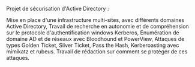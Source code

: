Projet de sécurisation d'Active Directory :

Mise en place d'une infrastructure multi-sites, avec différents domaines Active Directory, Travail de recherche en autonomie et de compréhension sur le protocole d'authentification windows Kerberos, Enumération de domaine AD et de réseaux avec Bloodhound et PowerView, Attaques de types Golden Ticket, Silver Ticket, Pass the Hash, Kerberoasting avec mimikatz et rubeus. Travail de rédaction sur comment se protéger de ces attaques.
